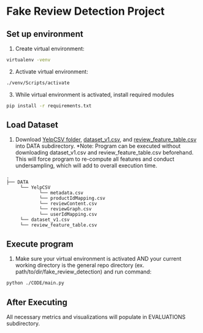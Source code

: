 # Fake Review Detection Project

## Set up environment

1. Create virtual environment: 
```bash
virtualenv -venv
```

2. Activate virtual environment:
```bash
./venv/Scripts/activate
```

3. While virtual environment is activated, install required modules
```bash
pip install -r requirements.txt
```

## Load Dataset
1. Download [YelpCSV folder](https://drive.google.com/drive/folders/1MexwmQTjEbz7UTQ2E_fPxLntE2ugeXtV?usp=share_link), [dataset_v1.csv](https://drive.google.com/file/d/1JzGEI0XdXk1l61vo3giNWUZykJzfRJKw/view?usp=share_link), and [review_feature_table.csv](https://drive.google.com/file/d/1QalYUu1pbkHglrF96GQw_0kL3thj8s17/view?usp=share_link) into DATA subdirectory.
*Note: Program can be executed without downloading dataset_v1.csv and review_feature_table.csv beforehand. This will force program to re-compute all features and conduct undersampling, which will add to overall execution time.
```
.
├── DATA
     └── YelpCSV
            └── metadata.csv
            └── productIdMapping.csv
            └── reviewContent.csv
            └── reviewGraph.csv
            └── userIdMapping.csv
     └── dataset_v1.csv
     └── review_feature_table.csv

```

## Execute program
1. Make sure your virtual environment is activated AND your current working directory is the general repo directory (ex. path/to/dir/fake_review_detection) and run command:
```bash
python ./CODE/main.py
```

## After Executing
All necessary metrics and visualizations will populate in EVALUATIONS subdirectory.